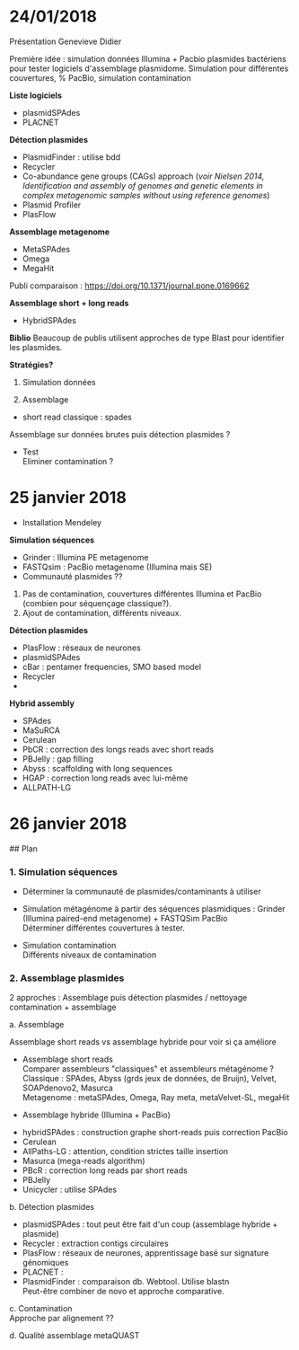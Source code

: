 # 24/01/2018

Présentation Genevieve Didier

Première idée : simulation données Illumina + Pacbio plasmides bactériens pour tester logiciels d'assemblage plasmidome. 
Simulation pour différentes couvertures, % PacBio, simulation contamination

**Liste logiciels**  
- plasmidSPAdes
- PLACNET

**Détection plasmides** 
- PlasmidFinder : utilise bdd  
- Recycler 
- Co-abundance gene groups (CAGs) approach (*voir Nielsen 2014, Identification and assembly of genomes and genetic elements in complex metagenomic samples without using reference genomes*)
- Plasmid Profiler  
- PlasFlow

**Assemblage metagenome** 
- MetaSPAdes 
- Omega  
- MegaHit

Publi comparaison : https://doi.org/10.1371/journal.pone.0169662

**Assemblage short + long reads**
- HybridSPAdes

**Biblio** 
Beaucoup de publis utilisent approches de type Blast pour identifier les plasmides.  

**Stratégies?** 

1. Simulation données  

2. Assemblage 
- short read classique : spades

Assemblage sur données brutes puis détection plasmides ?  
- Test   
Eliminer contamination ?

# 25 janvier 2018

- Installation Mendeley

**Simulation séquences** 
- Grinder : Illumina PE metagenome  
- FASTQsim : PacBio metagenome (Illumina mais SE)
- Communauté plasmides ??  

1. Pas de contamination, couvertures différentes Illumina et PacBio (combien pour séquençage classique?). 
2. Ajout de contamination, différents niveaux.  

**Détection plasmides**  
- PlasFlow : réseaux de neurones  
- plasmidSPAdes 
- cBar : pentamer frequencies, SMO based model   
- Recycler 
-  

**Hybrid assembly**
- SPAdes   
- MaSuRCA 
- Cerulean 
- PbCR : correction des longs reads avec short reads 
- PBJelly : gap filling 
- Abyss : scaffolding with long sequences
- HGAP : correction long reads avec lui-même 
- ALLPATH-LG  

# 26 janvier 2018 

## Plan

### 1. Simulation séquences 

- Déterminer la communauté de plasmides/contaminants à utiliser 

- Simulation métagénome à partir des séquences plasmidiques : Grinder (Illumina paired-end metagenome) + FASTQSim PacBio  
Déterminer différentes couvertures à tester. 

- Simulation contamination  
Différents niveaux de contamination 

### 2. Assemblage plasmides 

2 approches : Assemblage puis détection plasmides / nettoyage contamination + assemblage 
 
a. Assemblage 

Assemblage short reads vs assemblage hybride pour voir si ça améliore 

- Assemblage short reads  
Comparer assembleurs "classiques" et assembleurs métagénome ?  
Classique : SPAdes, Abyss (grds jeux de données, de Bruijn), Velvet, SOAPdenovo2, Masurca   
Metagenome : metaSPAdes, Omega, Ray meta, metaVelvet-SL, megaHit  
 
- Assemblage hybride (Illumina + PacBio)  
* hybridSPAdes : construction graphe short-reads puis correction PacBio 
* Cerulean  
* AllPaths-LG : attention, condition strictes taille insertion 
* Masurca (mega-reads algorithm) 
* PBcR : correction long reads par short reads 
* PBJelly
* Unicycler : utilise SPAdes  

b. Détection plasmides 
* plasmidSPAdes : tout peut être fait d'un coup (assemblage hybride + plasmide) 
* Recycler : extraction contigs circulaires 
* PlasFlow : réseaux de neurones, apprentissage basé sur signature génomiques 
* PLACNET : 
* PlasmidFinder : comparaison db. Webtool. Utilise blastn    
Peut-être combiner de novo et approche comparative.  

c. Contamination  
Approche par alignement ?? 

d. Qualité assemblage 
metaQUAST   

